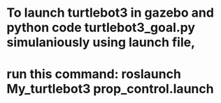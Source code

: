 # To launch turtlebot3 in gazebo and python code turtlebot3_goal.py simulaniously using launch file,
# run this command: roslaunch My_turtlebot3 prop_control.launch
